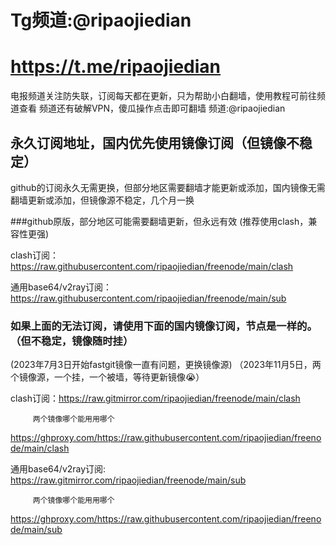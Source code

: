 # Tg频道:@ripaojiedian
# https://t.me/ripaojiedian
电报频道关注防失联，订阅每天都在更新，只为帮助小白翻墙，使用教程可前往频道查看
频道还有破解VPN，傻瓜操作点击即可翻墙
频道:@ripaojiedian

## 永久订阅地址，国内优先使用镜像订阅（但镜像不稳定）
github的订阅永久无需更换，但部分地区需要翻墙才能更新或添加，国内镜像无需翻墙更新或添加，但镜像源不稳定，几个月一换

###github原版，部分地区可能需要翻墙更新，但永远有效
(推荐使用clash，兼容性更强)

clash订阅：https://raw.githubusercontent.com/ripaojiedian/freenode/main/clash

通用base64/v2ray订阅：https://raw.githubusercontent.com/ripaojiedian/freenode/main/sub


### 如果上面的无法订阅，请使用下面的国内镜像订阅，节点是一样的。（但不稳定，镜像随时挂）
(2023年7月3日开始fastgit镜像一直有问题，更换镜像源)
（2023年11月5日，两个镜像源，一个挂，一个被墙，等待更新镜像😭）

clash订阅：https://raw.gitmirror.com/ripaojiedian/freenode/main/clash
         
         两个镜像哪个能用用哪个
https://ghproxy.com/https://raw.githubusercontent.com/ripaojiedian/freenode/main/clash

通用base64/v2ray订阅: https://raw.gitmirror.com/ripaojiedian/freenode/main/sub
       
         两个镜像哪个能用用哪个
https://ghproxy.com/https://raw.githubusercontent.com/ripaojiedian/freenode/main/sub
